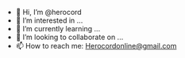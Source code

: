 - 👋 Hi, I’m @herocord
- 👀 I’m interested in ...
- 🌱 I’m currently learning ...
- 💞️ I’m looking to collaborate on ...
- 📫 How to reach me: Herocordonline@gmail.com

<!---
herocord/herocord is a ✨ special ✨ repository because its `README.md` (this file) appears on your GitHub profile.
You can click the Preview link to take a look at your changes.
--->
